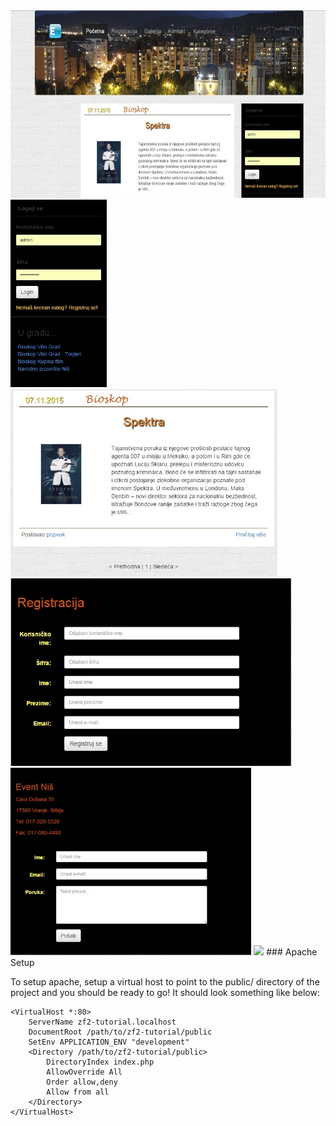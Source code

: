 
<img src="info/1.jpg" height="300">
<img src="info/2.jpg" height="300">
<img src="info/3.jpg" height="300">
<img src="info/4.jpg" height="300">
<img src="info/5.jpg" height="300">
<img src="info/6.jpg" height="300">
### Apache Setup

To setup apache, setup a virtual host to point to the public/ directory of the
project and you should be ready to go! It should look something like below:

    <VirtualHost *:80>
        ServerName zf2-tutorial.localhost
        DocumentRoot /path/to/zf2-tutorial/public
        SetEnv APPLICATION_ENV "development"
        <Directory /path/to/zf2-tutorial/public>
            DirectoryIndex index.php
            AllowOverride All
            Order allow,deny
            Allow from all
        </Directory>
    </VirtualHost>

